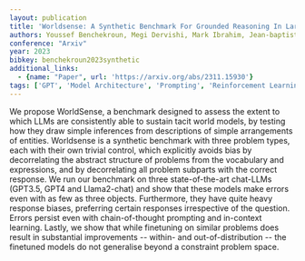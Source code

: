 ```yaml
---
layout: publication
title: 'Worldsense: A Synthetic Benchmark For Grounded Reasoning In Large Language Models'
authors: Youssef Benchekroun, Megi Dervishi, Mark Ibrahim, Jean-baptiste Gaya, Xavier Martinet, Grégoire Mialon, Thomas Scialom, Emmanuel Dupoux, Dieuwke Hupkes, Pascal Vincent
conference: "Arxiv"
year: 2023
bibkey: benchekroun2023synthetic
additional_links:
  - {name: "Paper", url: 'https://arxiv.org/abs/2311.15930'}
tags: ['GPT', 'Model Architecture', 'Prompting', 'Reinforcement Learning', 'Ethics and Bias']
---
```

We propose WorldSense, a benchmark designed to assess the extent to which
LLMs are consistently able to sustain tacit world models, by testing how they
draw simple inferences from descriptions of simple arrangements of entities.
Worldsense is a synthetic benchmark with three problem types, each with their
own trivial control, which explicitly avoids bias by decorrelating the abstract
structure of problems from the vocabulary and expressions, and by decorrelating
all problem subparts with the correct response. We run our benchmark on three
state-of-the-art chat-LLMs (GPT3.5, GPT4 and Llama2-chat) and show that these
models make errors even with as few as three objects. Furthermore, they have
quite heavy response biases, preferring certain responses irrespective of the
question. Errors persist even with chain-of-thought prompting and in-context
learning. Lastly, we show that while finetuning on similar problems does result
in substantial improvements -- within- and out-of-distribution -- the finetuned
models do not generalise beyond a constraint problem space.
